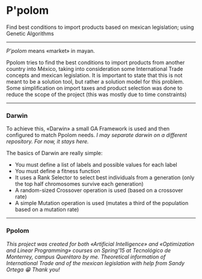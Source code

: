 # P'polom
Find best conditions to import products based on mexican legislation; using Genetic Algorithms

---

_P'polom_ means «market» in mayan.


Ppolom tries to find the best conditions to import products from another country into México, taking into consideration some International Trade concepts and mexican legislation.
It is important to state that this is not meant to be a solution tool, but rather a solution model for this problem. Some simplification on import taxes and product selection was done to reduce the scope of the project (this was mostly due to time constraints)

---

### Darwin

To achieve this, «Darwin» a small GA Framework is used and then configured to match Ppolom needs. 
_I may separate darwin on a different repository. For now, it stays here._


The basics of Darwin are really simple:

*   You must define a list of labels and possible values for each label
*   You must define a fitness function
*   It uses a Rank Selector to select best individuals from a generation (only the top half chromosomes survive each generation)
*   A random-sized Crossover operation is used (based on a crossover rate)
*   A simple Mutation operation is used (mutates a third of the population based on a mutation rate)

---

### Ppolom


_This project was created for both «Artificial Intelligence» and «Optimization and Linear Programming» courses on Spring'15 at Tecnológico de Monterrey, campus Querétaro by me._
_Theoretical information of International Trade and of the mexican legislation  with help from Sandy Ortega :grin: Thank you!_